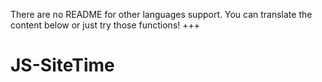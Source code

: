 There are no README for other languages support. You can translate the content below or just try those functions!
+++

# JS-SiteTime
